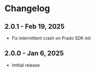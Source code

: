 # Changelog

## 2.0.1 - Feb 19, 2025
* Fix intermittent crash on Prado SDK init
  
## 2.0.0 - Jan 6, 2025
* Intitial release 
